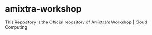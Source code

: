 # amixtra-workshop
This Repository is the Official repository of Amixtra's Workshop | Cloud Computing
